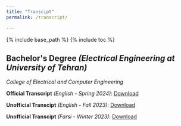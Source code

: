 ```yaml
---
title: "Transcipt"
permalink: /transcript/

---
```



{% include base_path %}
{% include toc %}

## Bachelor's Degree *(Electrical Engineering at University of Tehran)*

*College of Electrical and Computer Engineering*

**Official Transcript** *(English - Spring 2024)*: [Download](/files/OfficialTranscript-ErfanPanahi.pdf)

**Unofficial Transcipt** *(English - Fall 2023)*: [Download](/files/TranscriptofUniversityGrades_Summer2023.pdf)

**Unofficial Transcipt** *(Farsi - Winter 2023)*: [Download](/files/Farsi_Transcrpit_NU.pdf)
